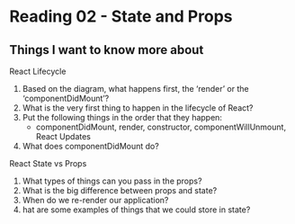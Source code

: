 # Reading 02 - State and Props

## Things I want to know more about

React Lifecycle
1. Based on the diagram, what happens first, the ‘render’ or the ‘componentDidMount’?
2. What is the very first thing to happen in the lifecycle of React?
3. Put the following things in the order that they happen:
   - componentDidMount, render, constructor, componentWillUnmount, React Updates
5. What does componentDidMount do?

React State vs Props
1. What types of things can you pass in the props?
2. What is the big difference between props and state?
3. When do we re-render our application?
4. hat are some examples of things that we could store in state?
